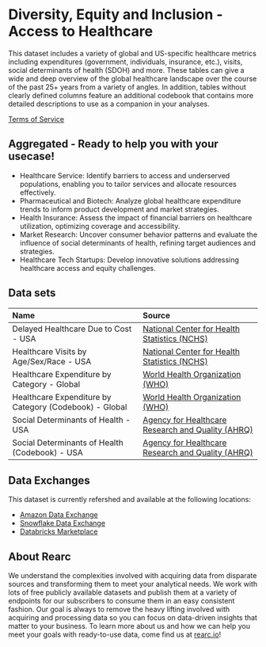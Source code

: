 # Diversity, Equity and Inclusion - Access to Healthcare

This dataset includes a variety of global and US-specific healthcare metrics including expenditures (government, individuals, insurance, etc.), visits, social determinants of health (SDOH) and more. These tables can give a wide and deep overview of the global healthcare landscape over the course of the past 25+ years from a variety of angles. In addition, tables without clearly defined columns feature an additional codebook that contains more detailed descriptions to use as a companion in your analyses.

[Terms of Service](https://rearc-data-public-assets.s3.amazonaws.com/Rearc_Data_DSA.pdf)

## Aggregated - Ready to help you with your usecase!

- Healthcare Service: Identify barriers to access and underserved populations, enabling you to tailor services and allocate resources effectively.
- Pharmaceutical and Biotech: Analyze global healthcare expenditure trends to inform product development and market strategies. 
- Health Insurance: Assess the impact of financial barriers on healthcare utilization, optimizing coverage and accessibility. 
- Market Research: Uncover consumer behavior patterns and evaluate the influence of social determinants of health, refining target audiences and strategies. 
- Healthcare Tech Startups: Develop innovative solutions addressing healthcare access and equity challenges.

## Data sets

| Name                                                              | Source                                                                                                                          |
|:------------------------------------------------------------------|:--------------------------------------------------------------------------------------------------------------------------------|
| Delayed Healthcare Due to Cost - USA                              | [National Center for Health Statistics (NCHS)](https://www.cdc.gov/nchs/index.htm)                                              |
| Healthcare Visits by Age/Sex/Race - USA                           | [National Center for Health Statistics (NCHS)](https://www.cdc.gov/nchs/index.htm)                                              |
| Healthcare Expenditure by Category - Global                       | [World Health Organization (WHO)](https://www.who.int/en/)                                                                      |
| Healthcare Expenditure by Category (Codebook) - Global            | [World Health Organization (WHO)](https://www.who.int/en/)                                                                      |
| Social Determinants of Health - USA                               | [Agency for Healthcare Research and Quality (AHRQ)](https://www.ahrq.gov/)                                                      |
| Social Determinants of Health (Codebook) - USA                    | [Agency for Healthcare Research and Quality (AHRQ)](https://www.ahrq.gov/)                                                      |


## Data Exchanges

This dataset is currently refershed and available at the following locations:
  - [Amazon Data Exchange](https://aws.amazon.com/marketplace/seller-profile?id=a8a86da2-b2d1-4fae-992d-03494e90590b)
  - [Snowflake Data Exchange](https://www.snowflake.com/datasets/rearc/)
  - [Databricks Marketplace](https://www.databricks.com/product/marketplace)

## About Rearc

We understand the complexities involved with acquiring data from disparate sources and transforming them to meet your analytical needs. We work with lots of free publicly available datasets and publish them at a variety of endpoints for our subscribers to consume them in an easy consistent fashion. Our goal is always to remove the heavy lifting involved with acquiring and processing data so you can focus on data-driven insights that matter to your business. To learn more about us and how we can help you meet your goals with ready-to-use data, come find us at [rearc.io](rearc.io)!
